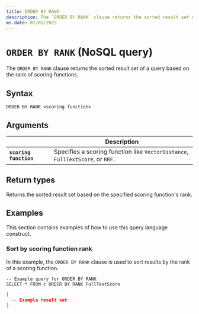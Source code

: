 ```yaml
---
title: ORDER BY RANK
description: The `ORDER BY RANK` clause returns the sorted result set of a query based on the rank of scoring functions.
ms.date: 07/01/2025
---
```


# `ORDER BY RANK` (NoSQL query)

The `ORDER BY RANK` clause returns the sorted result set of a query based on the rank of scoring functions.

## Syntax

```nosql
ORDER BY RANK <scoring function>
```

## Arguments

| | Description |
| --- | --- |
| **`scoring function`** | Specifies a scoring function like `VectorDistance`, `FullTextScore`, or `RRF`. |

## Return types

Returns the sorted result set based on the specified scoring function's rank.

## Examples

This section contains examples of how to use this query language construct.

### Sort by scoring function rank

In this example, the `ORDER BY RANK` clause is used to sort results by the rank of a scoring function.

```nosql
-- Example query for ORDER BY RANK
SELECT * FROM c ORDER BY RANK FullTextScore
```

```json
[
  -- Example result set
]
```
